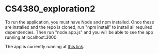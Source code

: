 # CS4380_exploration2

To run the application, you must have Node and npm installed. Once these are installed and the repo is cloned, run "npm install" to install all required dependencies. Then run "node app.js" and you will be able to see the app running at localhost:3000.

The app is currently running at [this link](http://www.lukedarroughwebdev.xyz).
